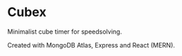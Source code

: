# Cubex 

Minimalist cube timer for speedsolving. 

Created with MongoDB Atlas, Express and React (MERN).


